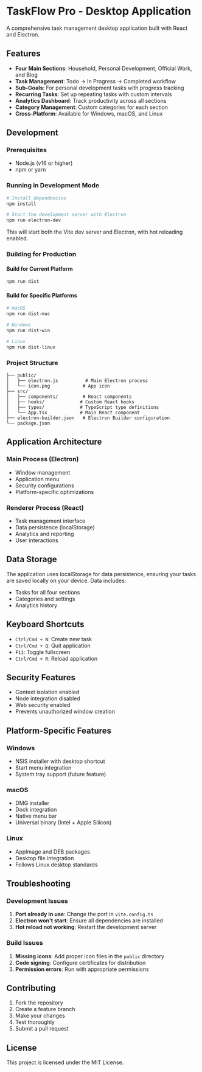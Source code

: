 # TaskFlow Pro - Desktop Application

A comprehensive task management desktop application built with React and Electron.

## Features

- **Four Main Sections**: Household, Personal Development, Official Work, and Blog
- **Task Management**: Todo → In Progress → Completed workflow
- **Sub-Goals**: For personal development tasks with progress tracking
- **Recurring Tasks**: Set up repeating tasks with custom intervals
- **Analytics Dashboard**: Track productivity across all sections
- **Category Management**: Custom categories for each section
- **Cross-Platform**: Available for Windows, macOS, and Linux

## Development

### Prerequisites
- Node.js (v16 or higher)
- npm or yarn

### Running in Development Mode
```bash
# Install dependencies
npm install

# Start the development server with Electron
npm run electron-dev
```

This will start both the Vite dev server and Electron, with hot reloading enabled.

### Building for Production

#### Build for Current Platform
```bash
npm run dist
```

#### Build for Specific Platforms
```bash
# macOS
npm run dist-mac

# Windows
npm run dist-win

# Linux
npm run dist-linux
```

### Project Structure
```
├── public/
│   ├── electron.js          # Main Electron process
│   └── icon.png            # App icon
├── src/
│   ├── components/         # React components
│   ├── hooks/             # Custom React hooks
│   ├── types/             # TypeScript type definitions
│   └── App.tsx            # Main React component
├── electron-builder.json   # Electron Builder configuration
└── package.json
```

## Application Architecture

### Main Process (Electron)
- Window management
- Application menu
- Security configurations
- Platform-specific optimizations

### Renderer Process (React)
- Task management interface
- Data persistence (localStorage)
- Analytics and reporting
- User interactions

## Data Storage

The application uses localStorage for data persistence, ensuring your tasks are saved locally on your device. Data includes:
- Tasks for all four sections
- Categories and settings
- Analytics history

## Keyboard Shortcuts

- `Ctrl/Cmd + N`: Create new task
- `Ctrl/Cmd + Q`: Quit application
- `F11`: Toggle fullscreen
- `Ctrl/Cmd + R`: Reload application

## Security Features

- Context isolation enabled
- Node integration disabled
- Web security enabled
- Prevents unauthorized window creation

## Platform-Specific Features

### Windows
- NSIS installer with desktop shortcut
- Start menu integration
- System tray support (future feature)

### macOS
- DMG installer
- Dock integration
- Native menu bar
- Universal binary (Intel + Apple Silicon)

### Linux
- AppImage and DEB packages
- Desktop file integration
- Follows Linux desktop standards

## Troubleshooting

### Development Issues
1. **Port already in use**: Change the port in `vite.config.ts`
2. **Electron won't start**: Ensure all dependencies are installed
3. **Hot reload not working**: Restart the development server

### Build Issues
1. **Missing icons**: Add proper icon files in the `public` directory
2. **Code signing**: Configure certificates for distribution
3. **Permission errors**: Run with appropriate permissions

## Contributing

1. Fork the repository
2. Create a feature branch
3. Make your changes
4. Test thoroughly
5. Submit a pull request

## License

This project is licensed under the MIT License.